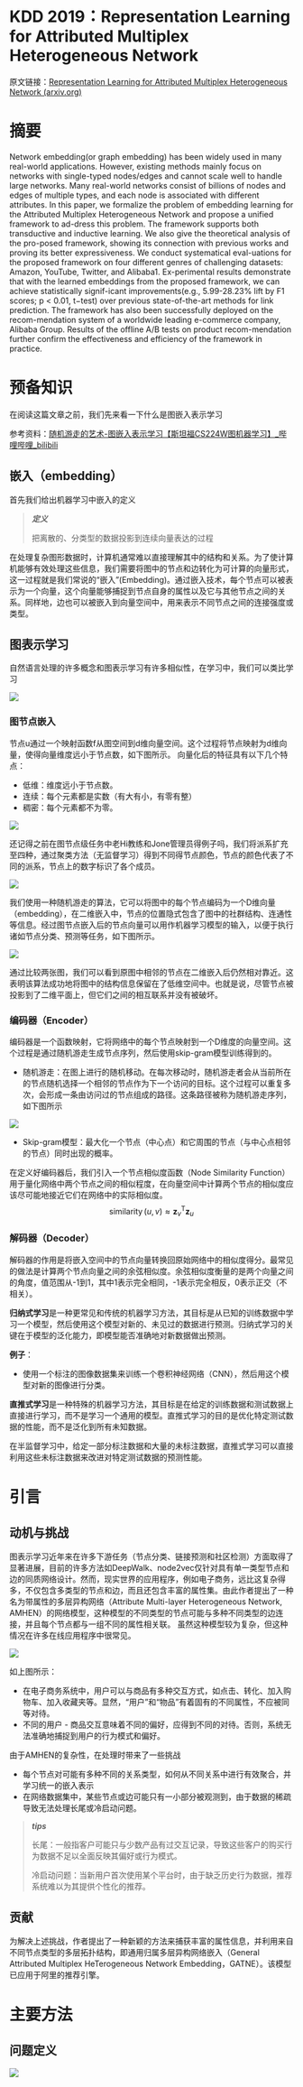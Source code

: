 # KDD 2019：Representation Learning for Attributed Multiplex Heterogeneous Network

原文链接：[Representation Learning for Attributed Multiplex Heterogeneous Network (arxiv.org)](https://arxiv.org/pdf/1905.01669)

# 摘要

Network embedding(or graph embedding) has been widely used in many real-world applications. However, existing methods mainly focus on networks with single-typed nodes/edges and cannot scale well to handle large networks. Many real-world networks consist of billions of nodes and edges of multiple types, and each node is associated with different attributes. In this paper, we formalize the problem of embedding learning for the Attributed Multiplex Heterogeneous Network and propose a unified framework to ad-dress this problem. The framework supports both transductive and inductive learning. We also give the theoretical analysis of the pro-posed framework, showing its connection with previous works and proving its better expressiveness. We conduct systematical eval-uations for the proposed framework on four different genres of challenging datasets: Amazon, YouTube, Twitter, and Alibaba1. Ex-perimental results demonstrate that with the learned embeddings from the proposed framework, we can achieve statistically signif-icant improvements(e.g., 5.99-28.23% lift by F1 scores; p < 0.01, t−test) over previous state-of-the-art methods for link prediction. The framework has also been successfully deployed on the recom-mendation system of a worldwide leading e-commerce company, Alibaba Group. Results of the offline A/B tests on product recom-mendation further confirm the effectiveness and efficiency of the framework in practice.

# 预备知识 

在阅读这篇文章之前，我们先来看一下什么是图嵌入表示学习

参考资料：[随机游走的艺术-图嵌入表示学习【斯坦福CS224W图机器学习】_哔哩哔哩_bilibili](https://www.bilibili.com/video/BV1AP4y1r7Pz/?spm_id_from=333.337.search-card.all.click&vd_source=ddf866c89a9a03fd980dc08938825288)

## 嵌入（embedding）

首先我们给出机器学习中嵌入的定义

> ***定义***
>
> 把离散的、分类型的数据投影到连续向量表达的过程

在处理复杂图形数据时，计算机通常难以直接理解其中的结构和关系。为了使计算机能够有效处理这些信息，我们需要将图中的节点和边转化为可计算的向量形式，这一过程就是我们常说的“嵌入”(Embedding)。通过嵌入技术，每个节点可以被表示为一个向量，这个向量能够捕捉到节点自身的属性以及它与其他节点之间的关系。同样地，边也可以被嵌入到向量空间中，用来表示不同节点之间的连接强度或类型。

## 图表示学习

自然语言处理的许多概念和图表示学习有许多相似性，在学习中，我们可以类比学习

![](https://pic.imgdb.cn/item/670c7f48d29ded1a8c9523fb.png)

### 图节点嵌入

节点u通过一个映射函数f从图空间到d维向量空间。这个过程将节点映射为d维向量，使得向量维度远小于节点数，如下图所示。
向量化后的特征具有以下几个特点：

- 低维：维度远小于节点数。
- 连续：每个元素都是实数（有大有小，有零有整）
- 稠密：每个元素都不为零。

![](https://pic.imgdb.cn/item/670c7f39d29ded1a8c9517e9.png)

还记得之前在图节点级任务中老Hi教练和Jone管理员得例子吗，我们将派系扩充至四种，通过聚类方法（无监督学习）得到不同得节点颜色，节点的颜色代表了不同的派系，节点上的数字标识了各个成员。

![](https://pic.imgdb.cn/item/670c7f27d29ded1a8c9506f2.png)

我们使用一种随机游走的算法，它可以将图中的每个节点编码为一个D维向量（embedding），在二维嵌入中，节点的位置隐式包含了图中的社群结构、连通性等信息。经过图节点嵌入后的节点向量可以用作机器学习模型的输入，以便于执行诸如节点分类、预测等任务，如下图所示。

![](https://pic.imgdb.cn/item/670c7f14d29ded1a8c94f685.png)

通过比较两张图，我们可以看到原图中相邻的节点在二维嵌入后仍然相对靠近。这表明该算法成功地将图中的结构信息保留在了低维空间中。也就是说，尽管节点被投影到了二维平面上，但它们之间的相互联系并没有被破坏。

### 编码器（Encoder）

编码器是一个函数映射，它将网络中的每个节点映射到一个D维度的向量空间。这个过程是通过随机游走生成节点序列，然后使用skip-gram模型训练得到的。

- 随机游走：在图上进行的随机移动。在每次移动时，随机游走者会从当前所在的节点随机选择一个相邻的节点作为下一个访问的目标。这个过程可以重复多次，会形成一条由访问过的节点组成的路径。这条路径被称为随机游走序列，如下图所示

![](https://pic.imgdb.cn/item/670c7f05d29ded1a8c94e770.png)

- Skip-gram模型：最大化一个节点（中心点）和它周围的节点（与中心点相邻的节点）同时出现的概率。

在定义好编码器后，我们引入一个节点相似度函数（Node Similarity Function）用于量化网络中两个节点之间的相似程度，在向量空间中计算两个节点的相似度应该尽可能地接近它们在网络中的实际相似度。
$$
\operatorname{similarity}(u, v) \approx \mathbf{z}_v^{\mathrm{T}} \mathbf{z}_u
$$

### 解码器（Decoder）

解码器的作用是将嵌入空间中的节点向量转换回原始网络中的相似度得分。最常见的做法是计算两个节点向量之间的余弦相似度。余弦相似度衡量的是两个向量之间的角度，值范围从-1到1，其中1表示完全相同，-1表示完全相反，0表示正交（不相关）。

**归纳式学习**是一种更常见和传统的机器学习方法，其目标是从已知的训练数据中学习一个模型，然后使用这个模型对新的、未见过的数据进行预测。归纳式学习的关键在于模型的泛化能力，即模型能否准确地对新数据做出预测。

**例子**：

- 使用一个标注的图像数据集来训练一个卷积神经网络（CNN），然后用这个模型对新的图像进行分类。

**直推式学习**是一种特殊的机器学习方法，其目标是在给定的训练数据和测试数据上直接进行学习，而不是学习一个通用的模型。直推式学习的目的是优化特定测试数据的性能，而不是泛化到所有未知数据。

在半监督学习中，给定一部分标注数据和大量的未标注数据，直推式学习可以直接利用这些未标注数据来改进对特定测试数据的预测性能。

# 引言

## 动机与挑战

图表示学习近年来在许多下游任务（节点分类、链接预测和社区检测）方面取得了显著进展，目前的许多方法如DeepWalk、node2vec仅针对具有单一类型节点和边的同质网络设计。然而，现实世界的应用程序，例如电子商务，远比这复杂得多，不仅包含多类型的节点和边，而且还包含丰富的属性集。由此作者提出了一种名为带属性的多层异构网络（Attribute Multi-layer Heterogeneous Network, AMHEN）的网络模型，这种模型的不同类型的节点可能与多种不同类型的边连接，并且每个节点都与一组不同的属性相关联。 虽然这种模型较为复杂，但这种情况在许多在线应用程序中很常见。

![](https://pic.imgdb.cn/item/670c7ef7d29ded1a8c94d9b4.png)

如上图所示：

- 在电子商务系统中，用户可以与商品有多种交互方式，如点击、转化、加入购物车、加入收藏夹等。显然，“用户”和“物品”有着固有的不同属性，不应被同等对待。
- 不同的用户 - 商品交互意味着不同的偏好，应得到不同的对待。否则，系统无法准确地捕捉到用户的行为模式和偏好。

由于AMHEN的复杂性，在处理时带来了一些挑战

- 每个节点对可能有多种不同的关系类型，如何从不同关系中进行有效聚合，并学习统一的嵌入表示
- 在网络数据集中，某些节点或边可能只有一小部分被观测到，由于数据的稀疏导致无法处理长尾或冷启动问题。

>***tips***
>
>长尾：一般指客户可能只与少数产品有过交互记录，导致这些客户的购买行为数据不足以全面反映其偏好或行为模式。
>
>冷启动问题：当新用户首次使用某个平台时，由于缺乏历史行为数据，推荐系统难以为其提供个性化的推荐。

## 贡献

为解决上述挑战，作者提出了一种新颖的方法来捕获丰富的属性信息，并利用来自不同节点类型的多层拓扑结构，即通用归属多层异构网络嵌入（General Attributed Multiplex HeTerogeneous Network Embedding，GATNE）。该模型已应用于阿里的推荐引擎。

# 主要方法

## 问题定义

![](https://pic.imgdb.cn/item/670c7ee2d29ded1a8c94c221.png)











